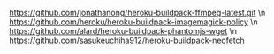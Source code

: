 https://github.com/jonathanong/heroku-buildpack-ffmpeg-latest.git \n
https://github.com/heroku/heroku-buildpack-imagemagick-policy \n
https://github.com/alard/heroku-buildpack-phantomjs-wget \n
https://github.com/sasukeuchiha912/heroku-buildpack-neofetch
